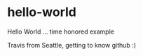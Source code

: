 hello-world
===========

Hello World  ... time honored example

Travis from Seattle, getting to know github :)
